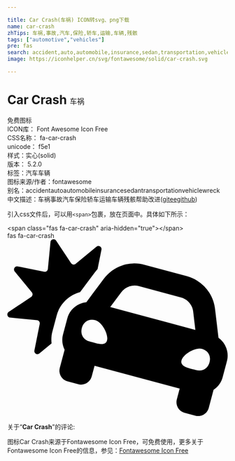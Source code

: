```yaml
---

title: Car Crash(车祸) ICON转svg、png下载
name: car-crash
zhTips: 车祸,事故,汽车,保险,轿车,运输,车辆,残骸
tags: ["automotive","vehicles"]
pre: fas
search: accident,auto,automobile,insurance,sedan,transportation,vehicle,wreck
image: https://iconhelper.cn/svg/fontawesome/solid/car-crash.svg

---
```


# Car Crash  <small style="font-size: 60%;font-weight: 100">车祸</small>


<div class="detail-page">
<p>
<span><span class="badge-success badge">免费图标</span> </span>
<br/>
<span>
ICON库：
<span class="badge-secondary badge">Font Awesome Icon Free</span> 
</span>
<br/>
<span>
CSS名称：
<span class="badge-secondary badge">fa-car-crash</span> 
</span>
<br/>
<span>
unicode：
<span class="badge-secondary badge">f5e1</span> 
<copy-btn content='f5e1' btn-title=""></copy-btn>
<copy-btn :content='String.fromCodePoint(parseInt("f5e1", 16))' btn-title="复制U"></copy-btn>
</span><br/><span>样式：<span class="badge-light badge">实心(solid)</span></span>
<br/>
<span>
版本：
<span class="badge-secondary badge">5.2.0</span> 
</span><br/><span>标签：<span class="badge-light badge"><router-link to="/tags/automotive.html">汽车</router-link></span><span class="badge-light badge"><router-link to="/tags/vehicles.html">车辆</router-link></span></span>
<br/>
<span>图标来源/作者：<span class="badge-light badge">fontawesome</span></span> 
<br/>
<span>别名：<span class="badge-light badge">accident</span><span class="badge-light badge">auto</span><span class="badge-light badge">automobile</span><span class="badge-light badge">insurance</span><span class="badge-light badge">sedan</span><span class="badge-light badge">transportation</span><span class="badge-light badge">vehicle</span><span class="badge-light badge">wreck</span></span><br/><span class="zh-detail">中文描述：<span class="badge-primary badge">车祸</span><span class="badge-primary badge">事故</span><span class="badge-primary badge">汽车</span><span class="badge-primary badge">保险</span><span class="badge-primary badge">轿车</span><span class="badge-primary badge">运输</span><span class="badge-primary badge">车辆</span><span class="badge-primary badge">残骸</span><span class="help-link"><span>帮助改进</span>(<a href="https://gitee.com/liuwave/icon-helper/edit/master/json/fontawesome/solid/car-crash.json" target="_blank" rel="noopener noreferrer">gitee</a><a href="https://github.com/liuwave/icon-helper/edit/master/json/fontawesome/solid/car-crash.json" target="_blank" rel="noopener noreferrer">github</a></span>)</span><br/>
</p>
</div>
<div class="alert alert-dark">
  <i class="fas fa-car-crash fa-xs"></i>
  <i class="fas fa-car-crash fa-sm"></i>
  <i class="fas fa-car-crash fa-lg"></i>
  <i class="fas fa-car-crash fa-2x"></i>
  <i class="fas fa-car-crash fa-3x"></i>
  <i class="fas fa-car-crash fa-5x"></i>
  <i class="fas fa-car-crash fa-7x"></i>
</div>
<div>
  <p>引入css文件后，可以用<code>&lt;span&gt;</code>包裹，放在页面中。具体如下所示：    
  </p>
  <div class="alert alert-primary" style="font-size: 14px">
    &lt;span class="fas fa-car-crash" aria-hidden="true"&gt;&lt;/span&gt;
    <copy-btn content='<span class="fas fa-car-crash" aria-hidden="true"></span>'></copy-btn>
  </div>
  <div class="alert alert-secondary">
    <i class="fas fa-car-crash"
    style="font-size: 24px"
    aria-hidden="true"></i> fas fa-car-crash
    <copy-btn content="fas fa-car-crash" btn-title="复制图标名称"></copy-btn>
  </div>
</div>
<div id="svg" class="svg-wrap">
<svg xmlns="http://www.w3.org/2000/svg" viewBox="0 0 640 512"><path d="M143.25 220.81l-12.42 46.37c-3.01 11.25-3.63 22.89-2.41 34.39l-35.2 28.98c-6.57 5.41-16.31-.43-14.62-8.77l15.44-76.68c1.06-5.26-2.66-10.28-8-10.79l-77.86-7.55c-8.47-.82-11.23-11.83-4.14-16.54l65.15-43.3c4.46-2.97 5.38-9.15 1.98-13.29L21.46 93.22c-5.41-6.57.43-16.3 8.78-14.62l76.68 15.44c5.26 1.06 10.28-2.66 10.8-8l7.55-77.86c.82-8.48 11.83-11.23 16.55-4.14l43.3 65.14c2.97 4.46 9.15 5.38 13.29 1.98l60.4-49.71c6.57-5.41 16.3.43 14.62 8.77L262.1 86.38c-2.71 3.05-5.43 6.09-7.91 9.4l-32.15 42.97-10.71 14.32c-32.73 8.76-59.18 34.53-68.08 67.74zm494.57 132.51l-12.42 46.36c-3.13 11.68-9.38 21.61-17.55 29.36a66.876 66.876 0 0 1-8.76 7l-13.99 52.23c-1.14 4.27-3.1 8.1-5.65 11.38-7.67 9.84-20.74 14.68-33.54 11.25L515 502.62c-17.07-4.57-27.2-22.12-22.63-39.19l8.28-30.91-247.28-66.26-8.28 30.91c-4.57 17.07-22.12 27.2-39.19 22.63l-30.91-8.28c-12.8-3.43-21.7-14.16-23.42-26.51-.57-4.12-.35-8.42.79-12.68l13.99-52.23a66.62 66.62 0 0 1-4.09-10.45c-3.2-10.79-3.65-22.52-.52-34.2l12.42-46.37c5.31-19.8 19.36-34.83 36.89-42.21a64.336 64.336 0 0 1 18.49-4.72l18.13-24.23 32.15-42.97c3.45-4.61 7.19-8.9 11.2-12.84 8-7.89 17.03-14.44 26.74-19.51 4.86-2.54 9.89-4.71 15.05-6.49 10.33-3.58 21.19-5.63 32.24-6.04 11.05-.41 22.31.82 33.43 3.8l122.68 32.87c11.12 2.98 21.48 7.54 30.85 13.43a111.11 111.11 0 0 1 34.69 34.5c8.82 13.88 14.64 29.84 16.68 46.99l6.36 53.29 3.59 30.05a64.49 64.49 0 0 1 22.74 29.93c4.39 11.88 5.29 25.19 1.75 38.39zM255.58 234.34c-18.55-4.97-34.21 4.04-39.17 22.53-4.96 18.49 4.11 34.12 22.65 39.09 18.55 4.97 45.54 15.51 50.49-2.98 4.96-18.49-15.43-53.67-33.97-58.64zm290.61 28.17l-6.36-53.29c-.58-4.87-1.89-9.53-3.82-13.86-5.8-12.99-17.2-23.01-31.42-26.82l-122.68-32.87a48.008 48.008 0 0 0-50.86 17.61l-32.15 42.97 172 46.08 75.29 20.18zm18.49 54.65c-18.55-4.97-53.8 15.31-58.75 33.79-4.95 18.49 23.69 22.86 42.24 27.83 18.55 4.97 34.21-4.04 39.17-22.53 4.95-18.48-4.11-34.12-22.66-39.09z"/></svg>
</div>
<detail full-name='fa-car-crash'></detail>
<div class="icon-detail__container">
<p>关于“<b>Car Crash</b>”的评论:</p>
</div>
<Vssue title="关于“Car Crash”的评论" />    
<div><p>图标Car Crash来源于Fontawesome Icon Free，可免费使用，更多关于  Fontawesome Icon Free的信息，参见：<a target="_blank" href="https://iconhelper.cn/fontawesome.html">Fontawesome Icon Free</a>
</p></div>
